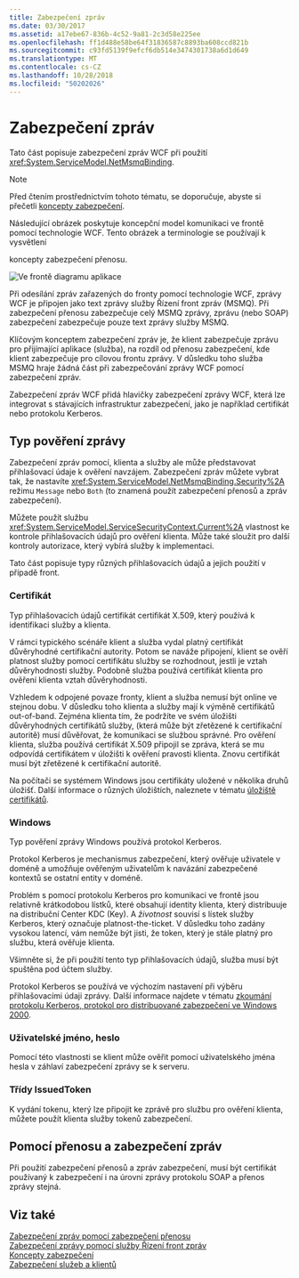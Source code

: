 ```yaml
---
title: Zabezpečení zpráv
ms.date: 03/30/2017
ms.assetid: a17ebe67-836b-4c52-9a81-2c3d58e225ee
ms.openlocfilehash: ff1d488e58be64f31836587c8893ba608ccd821b
ms.sourcegitcommit: c93fd5139f9efcf6db514e3474301738a6d1d649
ms.translationtype: MT
ms.contentlocale: cs-CZ
ms.lasthandoff: 10/28/2018
ms.locfileid: "50202026"
---
```

# <a name="securing-messages-using-message-security"></a>Zabezpečení zpráv
Tato část popisuje zabezpečení zpráv WCF při použití <xref:System.ServiceModel.NetMsmqBinding>.  
  
> [!NOTE]
>  Před čtením prostřednictvím tohoto tématu, se doporučuje, abyste si přečetli [koncepty zabezpečení](../../../../docs/framework/wcf/feature-details/security-concepts.md).  
  
 Následující obrázek poskytuje koncepční model komunikaci ve frontě pomocí technologie WCF. Tento obrázek a terminologie se používají k vysvětlení  
  
 koncepty zabezpečení přenosu.  
  
 ![Ve frontě diagramu aplikace](../../../../docs/framework/wcf/feature-details/media/distributed-queue-figure.jpg "distribuované obrázek fronty")  
  
 Při odesílání zpráv zařazených do fronty pomocí technologie WCF, zprávy WCF je připojen jako text zprávy služby Řízení front zpráv (MSMQ). Při zabezpečení přenosu zabezpečuje celý MSMQ zprávy, zprávu (nebo SOAP) zabezpečení zabezpečuje pouze text zprávy služby MSMQ.  
  
 Klíčovým konceptem zabezpečení zpráv je, že klient zabezpečuje zprávu pro přijímající aplikace (služba), na rozdíl od přenosu zabezpečení, kde klient zabezpečuje pro cílovou frontu zprávy. V důsledku toho služba MSMQ hraje žádná část při zabezpečování zprávy WCF pomocí zabezpečení zpráv.  
  
 Zabezpečení zpráv WCF přidá hlavičky zabezpečení zprávy WCF, která lze integrovat s stávajících infrastruktur zabezpečení, jako je například certifikát nebo protokolu Kerberos.  
  
## <a name="message-credential-type"></a>Typ pověření zprávy  
 Zabezpečení zpráv pomocí, klienta a služby ale může představovat přihlašovací údaje k ověření navzájem. Zabezpečení zpráv můžete vybrat tak, že nastavíte <xref:System.ServiceModel.NetMsmqBinding.Security%2A> režimu `Message` nebo `Both` (to znamená použít zabezpečení přenosů a zpráv zabezpečení).  
  
 Můžete použít službu <xref:System.ServiceModel.ServiceSecurityContext.Current%2A> vlastnost ke kontrole přihlašovacích údajů pro ověření klienta. Může také sloužit pro další kontroly autorizace, který vybírá služby k implementaci.  
  
 Tato část popisuje typy různých přihlašovacích údajů a jejich použití v případě front.  
  
### <a name="certificate"></a>Certifikát  
 Typ přihlašovacích údajů certifikát certifikát X.509, který používá k identifikaci služby a klienta.  
  
 V rámci typického scénáře klient a služba vydal platný certifikát důvěryhodné certifikační autority. Potom se naváže připojení, klient se ověří platnost služby pomocí certifikátu služby se rozhodnout, jestli je vztah důvěryhodnosti služby. Podobně služba používá certifikát klienta pro ověření klienta vztah důvěryhodnosti.  
  
 Vzhledem k odpojené povaze fronty, klient a služba nemusí být online ve stejnou dobu. V důsledku toho klienta a služby mají k výměně certifikátů out-of-band. Zejména klienta tím, že podržíte ve svém úložišti důvěryhodných certifikátů služby, (která může být zřetězené k certifikační autoritě) musí důvěřovat, že komunikaci se službou správné. Pro ověření klienta, služba používá certifikát X.509 připojil se zpráva, která se mu odpovídá certifikátem v úložišti k ověření pravosti klienta. Znovu certifikát musí být zřetězené k certifikační autoritě.  
  
 Na počítači se systémem Windows jsou certifikáty uložené v několika druhů úložišť. Další informace o různých úložištích, naleznete v tématu [úložiště certifikátů](https://go.microsoft.com/fwlink/?LinkId=87787).  
  
### <a name="windows"></a>Windows  
 Typ pověření zprávy Windows používá protokol Kerberos.  
  
 Protokol Kerberos je mechanismus zabezpečení, který ověřuje uživatele v doméně a umožňuje ověřeným uživatelům k navázání zabezpečené kontextů se ostatní entity v doméně.  
  
 Problém s pomocí protokolu Kerberos pro komunikaci ve frontě jsou relativně krátkodobou lístků, které obsahují identity klienta, který distribuuje na distribuční Center KDC (Key). A *životnost* souvisí s lístek služby Kerberos, který označuje platnost-the-ticket. V důsledku toho zadány vysokou latencí, vám nemůže být jisti, že token, který je stále platný pro službu, která ověřuje klienta.  
  
 Všimněte si, že při použití tento typ přihlašovacích údajů, služba musí být spuštěna pod účtem služby.  
  
 Protokol Kerberos se používá ve výchozím nastavení při výběru přihlašovacími údaji zprávy. Další informace najdete v tématu [zkoumání protokolu Kerberos, protokol pro distribuované zabezpečení ve Windows 2000](https://go.microsoft.com/fwlink/?LinkId=87790).  
  
### <a name="username-password"></a>Uživatelské jméno, heslo  
 Pomocí této vlastnosti se klient může ověřit pomocí uživatelského jména hesla v záhlaví zabezpečení zprávy se k serveru.  
  
### <a name="issuedtoken"></a>Třídy IssuedToken  
 K vydání tokenu, který lze připojit ke zprávě pro službu pro ověření klienta, můžete použít klienta služby tokenů zabezpečení.  
  
## <a name="using-transport-and-message-security"></a>Pomocí přenosu a zabezpečení zpráv  
 Při použití zabezpečení přenosů a zpráv zabezpečení, musí být certifikát používaný k zabezpečení i na úrovni zprávy protokolu SOAP a přenos zprávy stejná.  
  
## <a name="see-also"></a>Viz také  
 [Zabezpečení zpráv pomocí zabezpečení přenosu](../../../../docs/framework/wcf/feature-details/securing-messages-using-transport-security.md)  
 [Zabezpečení zprávy pomocí služby Řízení front zpráv](../../../../docs/framework/wcf/samples/message-security-over-message-queuing.md)  
 [Koncepty zabezpečení](../../../../docs/framework/wcf/feature-details/security-concepts.md)  
 [Zabezpečení služeb a klientů](../../../../docs/framework/wcf/feature-details/securing-services-and-clients.md)
